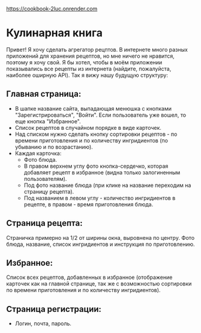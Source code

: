 https://cookbook-2luc.onrender.com

# Кулинарная книга

Привет! Я хочу сделать агрегатор рецптов. В интернете много разных приложений для хранения рецептов, но мне ничего не нравится, поэтому я хочу свой. Я бы хотел, чтобы в моём приложении показывались все рецепты из интернета (найдите, пожалуйста, наиболее оширную API). Так я вижу нашу будущую структуру:

## Главная страница:
- В шапке название сайта, выпадающая менюшка с кнопками "Зарегистрироваться", "Войти". Если пользователь уже вошел, то еще кнопка "Избранное".
- Список рецептов в случайном порядке в виде карточек.
- Над списком нужно сделать кнопку сортировки рецептов - по времени приготовления и по количеству ингридиентов (по убыванию и по возрастанию).
- Каждая карточка:
  - Фото блюда.
  - В правом верхнем углу фото кнопка-сердечко, которая добавляет рецепт в избранное (видна только залогиненным пользователям).
  - Под фото название блюда (при клике на название переходим на страницу рецепта).
  - Под названием в левом углу - количество ингридиентов в рецепте, в правом - время приготовления блюда.
## Страница рецепта:
Страничка примерно на 1/2 от ширины окна, выровнена по центру. Фото блюда, название, список ингридиентов и инструкция по приготовлению.
## Избранное:
Список всех рецептов, добавленных в избранное (отображение карточек как на главной странице, так же с возможностью сортировки по времени приготовления и по количеству ингридиентов).
## Страница регистрации:
- Логин, почта, пароль.
